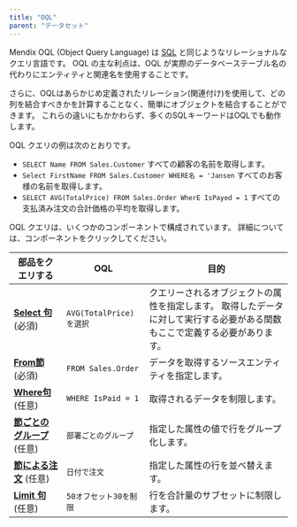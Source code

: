 ```yaml
---
title: "OQL"
parent: "データセット"
---
```



Mendix OQL (Object Query Language) は [SQL](http://en.wikipedia.org/wiki/Sql) と同じようなリレーショナルなクエリ言語です。 OQL の主な利点は、OQL が実際のデータベーステーブル名の代わりにエンティティと関連名を使用することです。

さらに、OQLはあらかじめ定義されたリレーション(関連付け)を使用して、どの列を結合すべきかを計算することなく、簡単にオブジェクトを結合することができます。 これらの違いにもかかわらず、多くのSQLキーワードはOQLでも動作します。

OQL クエリの例は次のとおりです。

*   `SELECT Name FROM Sales.Customer` すべての顧客の名前を取得します。
*   `Select FirstName FROM Sales.Customer WHERE名 = 'Jansen` すべてのお客様の名前を取得します。
*   `SELECT AVG(TotalPrice) FROM Sales.Order WherE IsPayed = 1` すべての支払済み注文の合計価格の平均を取得します。

OQL クエリは、いくつかのコンポーネントで構成されています。 詳細については、コンポーネントをクリックしてください。

| 部品をクエリする                                 | OQL                   | 目的                                                             |
| ---------------------------------------- | --------------------- | -------------------------------------------------------------- |
| **[Select 句](oql-select-clause)** (必須)   | `AVG(TotalPrice) を選択` | クエリーされるオブジェクトの属性を指定します。 取得したデータに対して実行する必要がある関数もここで定義する必要があります。 |
| **[From節](oql-from-clause)** (必須)        | `FROM Sales.Order`    | データを取得するソースエンティティを指定します。                                       |
| **[Where句](oql-where-clause)** (任意)      | `WHERE IsPaid = 1`    | 取得されるデータを制限します。                                                |
| **[節ごとのグループ](oql-group-by-clause)** (任意) | `部署ごとのグループ`           | 指定した属性の値で行をグループ化します。                                           |
| **[節による注文](oql-order-by-clause)** (任意)   | `日付で注文`               | 指定した属性の行を並べ替えます。                                               |
| **[Limit 句](oql-limit-clause)** (任意)     | `50オフセット30を制限`        | 行を合計量のサブセットに制限します。                                             |
